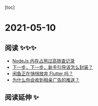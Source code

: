 
[toc]

# 2021-05-10

## 阅读 ✨✨✨

* [NodeJs 内存占用过高排查记录](https://www.noxxxx.com/nodejs-%E5%86%85%E5%AD%98%E5%8D%A0%E7%94%A8%E8%BF%87%E9%AB%98%E6%8E%92%E6%9F%A5%E8%AE%B0%E5%BD%95.html)
* [下一步，下一步，新手引导该怎么封装？](https://mp.weixin.qq.com/s/HhpJ7Rvb4IE9x14e-WVRmA)
* [闲鱼正在悄悄放弃 Flutter 吗？](https://juejin.cn/post/6955304605190357005)
* [为什么你会收到相亲广告的推送？](http://www.woshipm.com/it/4542380.html)
## 阅读延伸 ✨
